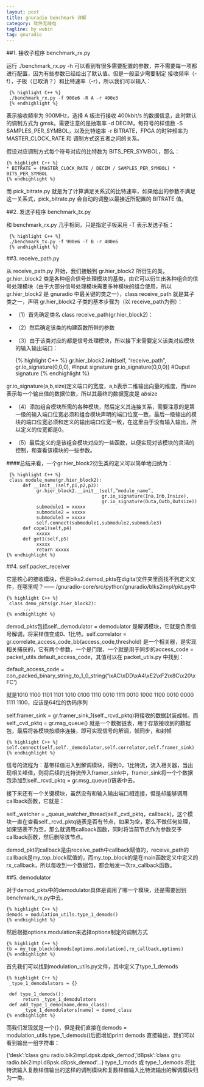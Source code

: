 ```yaml
---
layout: post
title: gnuradio benchmark 详解
category: 软件无线电
tagline: by wubin
tag: gnuradio
---
```


##1. 接收子程序 benchmark_rx.py


运行 ./benchmark_rx.py -h 可以看到有很多需要配置的参数，并不需要每一项都进行配置，因为有些参数已经给出了默认值。但是一般至少需要制定 接收频率（-f），子板（已取消？）和比特速率（-r），所以我们可以输入：


     {% highlight C++ %}
     ./benchmark_rx.py -f 900e6 -R A -r 400e3
     {% endhighlight %}


表示接收频率为 900MHz，选择 A 板进行接收 400kbit/s 的数据信息，此时默认的调制方式为 gmsk。需要注意的是抽取率 -d DECIM，每符号的样值数 -S SAMPLES_PER_SYMBOL，以及比特速率 -r BITRATE，FPGA 的时钟频率为 MASTER_CLOCK_RATE 和 调制方式这五者之间的关系。


假设对应调制方式每个符号对应的比特数为 BITS_PER_SYMBOL，那么：

	{% highlight C++ %}
    * BITRATE = (MASTER_CLOCK_RATE / DECIM / SAMPLES_PER_SYMBOL) * BITS_PER_SYMBOL
    {% endhighlight %}


而 pick_bitrate.py 就是为了计算满足关系式的比特速率，如果给出的参数不满足这一关系式，pick_bitrate.py 会自动的调整以最接近所配置的 BITRATE 值。


##2. 发送子程序 benchmark_tx.py

     
和 benchmark_rx.py 几乎相同，只是指定子板采用 -T 表示发送子板：


     {% highlight C++ %}
     ./benchmark_tx.py -f 900e6 -T B -r 400e6
     {% endhighlight %}


##3. receive_path.py


从 receive_path.py 开始，我们接触到 gr.hier_block2 所衍生的类，gr.hier_block2 类是各种组合信号处理模块的基类，由它可以衍生出各种组合的信号处理模块（由于大部分信号处理模块需要多种模块的组合使用，所以 gr.hier_block2 是 gnuradio 中最关键的类之一），class receive_path 就是其子类之一，声明 gr.hier_block2 子类的基本步骤为（以 receive_path为例）：


* （1）首先确定类名 class receive_path(gr.hier_block2)：


* （2）然后确定该类的构建函数所带的参数


* （3）由于该类对应的都是信号处理模块，所以接下来需要定义该类对应模块的输入输出端口：


     {% highlight C++ %}
     gr.hier_block2.__init__(self, “receive_path”,    
                           gr.io_signature(0,0,0), #Input signature
                           gr.io_signature(0,0,0)) #Ouput signature
     {% endhighlight %}


gr.io_signature(a,b,size)定义端口的宽度，a,b表示二维输出向量的维度，而size表示每一个输出值的数据位数，所以其最终的数据宽度是 a*b*size


* （4）添加组合模块所需的各种模块，然后定义其连接关系，需要注意的是第一级的输入端口位宽必须和组合模块声明的端口位宽一致，最后一级输出的模块的端口位宽必须和定义的输出端口位宽一致，在这里由于没有输入输出，所以定义的位宽都是0。


* （5）最后定义的是该组合模块对应的一些函数，以便实现对该模块的灵活的控制，和查看该模块的一些参数。


####总结来看，一个gr.hier_block2衍生类的定义可以简单地归纳为：


     {% highlight C++ %}
     class module_name(gr.hier_block2):
          def __init__(self,p1,p2,p3):
               gr.hier_block2.__init__(self,”module_name”,
                                       gr.io_signature(Ina,Inb,Insize),
                                       gr.io_signature(Outa,Outb,Outsize))
               submodule1 = xxxxx
               submodule2 = xxxxx
               submodule3 = xxxxx
               self.connect(submodule1,submodule2,submodule3)
          def cope1(self,p4)
               xxxxx
          def get1(self,p5)
               xxxxx
               return xxxxx
    {% endhighlight %}


##4. self.packet_receiver


它是核心的接收模块，但是blks2.demod_pkts在digital文件夹里面找不到定义文件，在哪里呢？—— /gnuradio-core/src/python/gnuradio/blks2impl/pkt.py中


    {% highlight C++ %}
     class demo_pkts(gr.hier_block2):
          ...
    {% endhighlight %}


demod_pkts包括self._demodulator = demodulator 是解调模块，它就是负责信号解调，将采样值变成0、1比特。self.correlator = gr.correlate_access_code_bb(access_code,threshold) 是一个相关器，是实现相关捕获的，它有两个参数，一个是门限，一个就是用于同步的access_code = packet_utils.default_access_code，其值可以在 packet_utils.py 中找到：


default_access_code = con_packed_binary_string_to_1_0_string(‘\xAC\xDD\xA4\xE2\xF2\x8C\x20\xFC')

就是1010 1100 1101 1101 1010 0100 1110 0010 1111 0010 1000 1100 0010 0000 1111 1100，应该是64位的伪码序列


self.framer_sink = gr.framer_sink_1(self._rcvd_pktq)将接收的数据封装成帧。而self._cvd_pktq = gr.msg_queue() 就是一个数据链表，用于存放接收到的数据包，最后将各模块按顺序连接，即可实现信号的解调，帧同步，和封帧


    {% highlight C++ %}
	self.connect(self,self._demodulator,self.correlator,self.framer_sink)
	{% endhighlight %}


信号的流程为：基带样值进入到解调模块，得到0，1比特流，流入相关器，当出现相关峰值，则将后续的比特流传入framer_sink中，framer_sink将一个个数据包添加到self._rcvd_pktq = gr.msg_queue()链表中去。
     

接下来还有一个关键模块，虽然没有和输入输出端口相连接，但是却能够调用callback函数，它就是：


self._watcher = _queue_watcher_thread(self._cvd_pktq，callback)，这个模块一直在查看self._rcvd_pktq链表是否有节点，如果为空，那么不做任何处理，如果链表不为空，那么就调用callback函数，同时将当前节点作为参数交予callback函数，然后删除该节点。


demod_pkt的callback是由receive_path中callback赋值的，receive_path的callback是my_top_block赋值的，而my_top_block的是在main函数定义中定义的rx_callback，所以每收到一个数据包，都会触发一次rx_callback函数。


##5. demodulator


对于demod_pkts中的demodulator具体是调用了哪一个模块，还是需要回到benchmark_rx.py中去，


	{% highlight C++ %}
    demods = modulation_utils.type_1_demods()
    {% endhighlight %}


然后根据options.modulation来选择options制定的调制方式


	{% highlight C++ %}
    tb = my_top_block(demods[options.modulation],rx_callback,options)
    {% endhighlight %}


首先我们可以找到modulation_utils.py文件，其中定义了type_1_demods


    {% highlight C++ %}
     _type_1_demodulators = {}

     def type_1_demods():
          return _type_1_demodulators
     def add_type_1_demo(name,demo_class):
          _type_1_demodulators[name] = demod_class
    {% endhighlight %}


而我们发现就是一个{}，但是我们直接在demods = modulation_utils.type_1_demods()后面增加print demods 直接输出，我们可以看到输出一组字符串：


{‘desk’:’class gnu radio.blk2impl.dpsk.dpsk_demod’,’d8psk’:’class gnu radio.blk2impl.d8psk.d8psk_demod’...}
     type_1_mods 或 type_1_demods 将比特流输入复数样值输出的这样的调制模块和复数样值输入比特流输出的解调模块归为一类。

